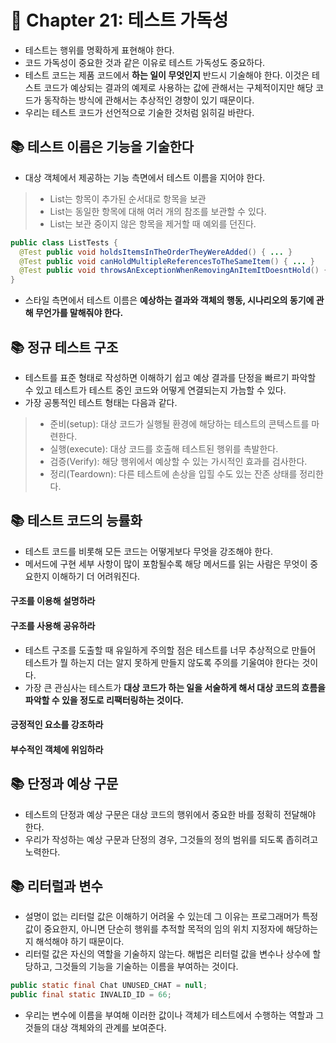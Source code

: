 # 🌈 Chapter 21: 테스트 가독성
- 테스트는 행위를 명확하게 표현해야 한다.
- 코드 가독성이 중요한 것과 같은 이유로 테스트 가독성도 중요하다.
- 테스트 코드는 제품 코드에서 **하는 일이 무엇인지** 반드시 기술해야 한다. 이것은 테스트 코드가 예상되는 결과의 예제로 사용하는 값에 관해서는 구체적이지만 해당 코드가 동작하는 방식에 관해서는 추상적인 경향이 있기 때문이다.
- 우리는 테스트 코드가 선언적으로 기술한 것처럼 읽히길 바란다.

## 📚 테스트 이름은 기능을 기술한다
- 대상 객체에서 제공하는 기능 측면에서 테스트 이름을 지어야 한다.

> - List는 항목이 추가된 순서대로 항목을 보관
> - List는 동일한 항목에 대해 여러 개의 참조를 보관할 수 있다.
> - List는 보관 중이지 않은 항목을 제거할 때 예외를 던진다.

```java
public class ListTests {
  @Test public void holdsItemsInTheOrderTheyWereAdded() { ... }
  @Test public void canHoldMultipleReferencesToTheSameItem() { ... }
  @Test public void throwsAnExceptionWhenRemovingAnItemItDoesntHold() { ... }
}
```

- 스타일 측면에서 테스트 이름은 **예상하는 결과와 객체의 행동, 시나리오의 동기에 관해 무언가를 말해줘야 한다.**

## 📚 정규 테스트 구조
- 테스트를 표준 형태로 작성하면 이해하기 쉽고 예상 결과를 단정을 빠르기 파악할 수 있고 테스트가 테스트 중인 코드와 어떻게 연결되는지 가늠할 수 있다.
- 가장 공통적인 테스트 형태는 다음과 같다.

> - 준비(setup): 대상 코드가 실행될 환경에 해당하는 테스트의 콘텍스트를 마련한다.
> - 실행(execute): 대상 코드를 호출해 테스트된 행위를 촉발한다.
> - 검증(Verify): 해당 행위에서 예상할 수 있는 가시적인 효과를 검사한다. 
> - 정리(Teardown): 다른 테스트에 손상을 입힐 수도 있는 잔존 상태를 정리한다.

## 📚 테스트 코드의 능률화
- 테스트 코드를 비롯해 모든 코드는 어떻게보다 무엇을 강조해야 한다.
- 메서드에 구현 세부 사항이 많이 포함될수록 해당 메서드를 읽는 사람은 무엇이 중요한지 이해하기 더 어려워진다.

#### 구조를 이용해 설명하라

#### 구조를 사용해 공유하라
- 테스트 구조를 도출할 때 유일하게 주의할 점은 테스트를 너무 추상적으로 만들어 테스트가 뭘 하는지 더는 알지 못하게 만들지 않도록 주의를 기울여야 한다는 것이다.
- 가장 큰 관심사는 테스트가 **대상 코드가 하는 일을 서술하게 해서 대상 코드의 흐름을 파악할 수 있을 정도로 리팩터링하는 것이다.**

#### 긍정적인 요소를 강조하라

#### 부수적인 객체에 위임하라

## 📚 단정과 예상 구문
- 테스트의 단정과 예상 구문은 대상 코드의 행위에서 중요한 바를 정확히 전달해야 한다.
- 우리가 작성하는 예상 구문과 단정의 경우, 그것들의 정의 범위를 되도록 좁히려고 노력한다.

## 📚 리터럴과 변수
- 설명이 없는 리터럴 값은 이해하기 어려울 수 있는데 그 이유는 프로그래머가 특정 값이 중요한지, 아니면 단순히 행위를 추적할 목적의 임의 위치 지정자에 해당하는지 해석해야 하기 때문이다.
- 리터럴 값은 자신의 역할을 기술하지 않는다. 해법은 리터럴 값을 변수나 상수에 할당하고, 그것들의 기능을 기술하는 이름을 부여하는 것이다.

```java
public static final Chat UNUSED_CHAT = null;
public final static INVALID_ID = 66;
```

- 우리는 변수에 이름을 부여해 이러한 값이나 객체가 테스트에서 수행하는 역할과 그것들의 대상 객체와의 관계를 보여준다.
